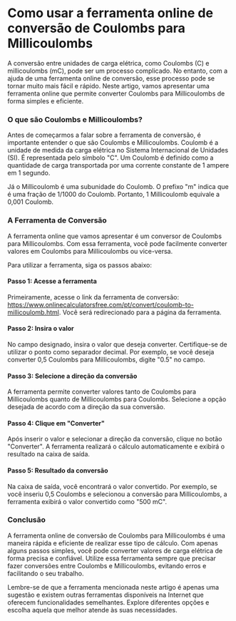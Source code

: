 Como usar a ferramenta online de conversão de Coulombs para Millicoulombs
=========================================================================

A conversão entre unidades de carga elétrica, como Coulombs (C) e millicoulombs (mC), pode ser um processo complicado. No entanto, com a ajuda de uma ferramenta online de conversão, esse processo pode se tornar muito mais fácil e rápido. Neste artigo, vamos apresentar uma ferramenta online que permite converter Coulombs para Millicoulombs de forma simples e eficiente.

### O que são Coulombs e Millicoulombs?

Antes de começarmos a falar sobre a ferramenta de conversão, é importante entender o que são Coulombs e Millicoulombs. Coulomb é a unidade de medida da carga elétrica no Sistema Internacional de Unidades (SI). É representada pelo símbolo "C". Um Coulomb é definido como a quantidade de carga transportada por uma corrente constante de 1 ampere em 1 segundo.

Já o Millicoulomb é uma subunidade do Coulomb. O prefixo "m" indica que é uma fração de 1/1000 do Coulomb. Portanto, 1 Millicoulomb equivale a 0,001 Coulomb.

### A Ferramenta de Conversão

A ferramenta online que vamos apresentar é um conversor de Coulombs para Millicoulombs. Com essa ferramenta, você pode facilmente converter valores em Coulombs para Millicoulombs ou vice-versa.

Para utilizar a ferramenta, siga os passos abaixo:

#### Passo 1: Acesse a ferramenta

Primeiramente, acesse o link da ferramenta de conversão: <https://www.onlinecalculatorsfree.com/pt/convert/coulomb-to-millicoulomb.html>. Você será redirecionado para a página da ferramenta.

#### Passo 2: Insira o valor

No campo designado, insira o valor que deseja converter. Certifique-se de utilizar o ponto como separador decimal. Por exemplo, se você deseja converter 0,5 Coulombs para Millicoulombs, digite "0.5" no campo.

#### Passo 3: Selecione a direção da conversão

A ferramenta permite converter valores tanto de Coulombs para Millicoulombs quanto de Millicoulombs para Coulombs. Selecione a opção desejada de acordo com a direção da sua conversão.

#### Passo 4: Clique em "Converter"

Após inserir o valor e selecionar a direção da conversão, clique no botão "Converter". A ferramenta realizará o cálculo automaticamente e exibirá o resultado na caixa de saída.

#### Passo 5: Resultado da conversão

Na caixa de saída, você encontrará o valor convertido. Por exemplo, se você inseriu 0,5 Coulombs e selecionou a conversão para Millicoulombs, a ferramenta exibirá o valor convertido como "500 mC".

### Conclusão

A ferramenta online de conversão de Coulombs para Millicoulombs é uma maneira rápida e eficiente de realizar esse tipo de cálculo. Com apenas alguns passos simples, você pode converter valores de carga elétrica de forma precisa e confiável. Utilize essa ferramenta sempre que precisar fazer conversões entre Coulombs e Millicoulombs, evitando erros e facilitando o seu trabalho.

Lembre-se de que a ferramenta mencionada neste artigo é apenas uma sugestão e existem outras ferramentas disponíveis na Internet que oferecem funcionalidades semelhantes. Explore diferentes opções e escolha aquela que melhor atende às suas necessidades.
